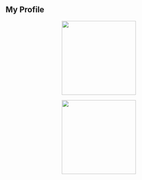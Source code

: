 ## My Profile

<p align="center">
<img width="60%" height="100%" style="display:inline;height:200px;width:auto;" align="center" src="https://github-readme-stats.vercel.app/api?username=bonaxl015&show_icons=true&theme=vue-dark&count_private=true&line_height=32" />
</p>
<p align="center">
<img width="48%" height="100%" style="display:inline;height:200px;width:auto;" align="center" src="https://github-readme-stats.vercel.app/api/top-langs/?username=bonaxl015&hide=tex,php,python,shell,jupyter%20notebook&theme=vue-dark&custom_title=Web%20Development&langs_count=10&layout=compact" />
</p>
